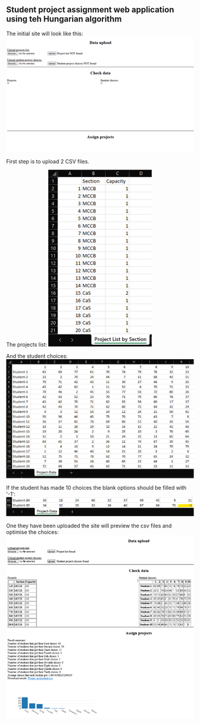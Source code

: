 ## Student project assignment web application using teh Hungarian algorithm

The initial site will look like this:
![alt text](images/Initial.png "Title")

First step is to upload 2 CSV files.

The projects list:
![alt text](images/ProjectList.png "Title")


And the student choices:
![alt text](images/StudentChoices.png "Title")

If the student has made 10 choices the blank options should be filled with '-1':
![alt text](images/BadChoice.png "Title")


One they have been uploaded the site will preview the csv files and optimise the choices:
![alt text](images/Result.png "Title")